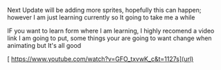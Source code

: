 Next Update will be adding more sprites, hopefully this can happen; however I am just learning currently so It going to take me a while

IF you want to learn form where I am learning, I highly recomend a video link I am going to put, some things your are going to want change when animating but It's all good

[
https://www.youtube.com/watch?v=GFO_txvwK_c&t=1127s](url)
